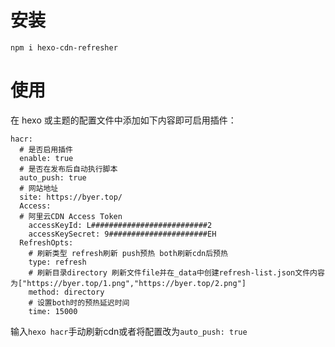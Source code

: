 # 安装
```
npm i hexo-cdn-refresher
```
# 使用
在 hexo 或主题的配置文件中添加如下内容即可启用插件：
```
hacr:
  # 是否启用插件
  enable: true
  # 是否在发布后自动执行脚本
  auto_push: true
  # 网站地址
  site: https://byer.top/
  Access:
  # 阿里云CDN Access Token
    accessKeyId: L##########################2
    accessKeySecret: 9######################EH
  RefreshOpts:
    # 刷新类型 refresh刷新 push预热 both刷新cdn后预热
    type: refresh
    # 刷新目录directory 刷新文件file并在_data中创建refresh-list.json文件内容为["https://byer.top/1.png","https://byer.top/2.png"]
    method: directory
    # 设置both时的预热延迟时间
    time: 15000
```
输入`hexo hacr`手动刷新cdn或者将配置改为`auto_push: true`
